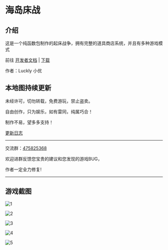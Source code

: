 # 海岛床战

## 介绍

这是一个纯函数包制作的起床战争，拥有完整的道具商店系统，并且有多种游戏模式

前往 [开发者文档](/BedWars_island/Developers.md) | [下载](/BedWars_island/Download.md)

作者：Luckly 小优

## 本地图持续更新

未经许可，切勿转载，免费游玩，禁止盗卖。

自由创作，只为娱乐，如有雷同，纯属巧合！

制作不易，望多多支持！

[更新日志](/BedWars_island/Changelog.md)

---

交流群：[475825368](http://url.xt-url.com/8oo0O)

欢迎进群反馈您宝贵的建议和您发现的游戏BUG，

作者一定全力修复!

---

## 游戏截图

![1](https://i0.hdslb.com/bfs/article/321aa6428c5a8b75dd230b89fc4eddef00a42cc7.png@.webp)

![2](https://i0.hdslb.com/bfs/article/ae0d57d9da2f243a67c727bcd9412dedd2cb292a.jpg@.webp)

![3](https://i0.hdslb.com/bfs/article/94e53ec8da399df8f53cfa24ca9802834000a23e.jpg@.webp)

![4](https://i0.hdslb.com/bfs/article/f1be135ba42e34edb60334185547c7c1c3c778f9.png@.webp)

![5](https://i0.hdslb.com/bfs/article/1cd69adcf2bcc3dd42d8687f151626230a7c7f08.jpg@.webp)
